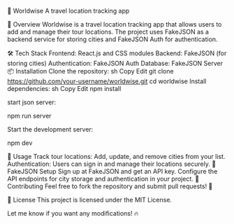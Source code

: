 📌 Worldwise
A travel location tracking app

🚀 Overview
Worldwise is a travel location tracking app that allows users to add and manage their tour locations. The project uses FakeJSON as a backend service for storing cities and FakeJSON Auth for authentication.

🛠 Tech Stack
Frontend: React.js and CSS modules
Backend: FakeJSON (for storing cities)
Authentication: FakeJSON Auth
Database: FakeJSON Server
📦 Installation
Clone the repository:
sh
Copy
Edit
git clone https://github.com/your-username/worldwise.git
cd worldwise
Install dependencies:
sh
Copy
Edit
npm install

start json server:

npm run server

Start the development server:

npm dev



🔧 Usage
Track tour locations: Add, update, and remove cities from your list.
Authentication: Users can sign in and manage their locations securely.
📡 FakeJSON Setup
Sign up at FakeJSON and get an API key.
Configure the API endpoints for city storage and authentication in your project.
🤝 Contributing
Feel free to fork the repository and submit pull requests! 🚀

📜 License
This project is licensed under the MIT License.

Let me know if you want any modifications! 🔥